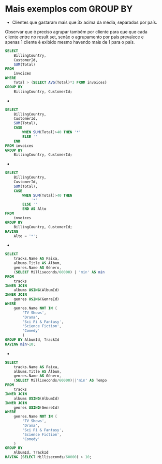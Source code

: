 # Mais exemplos com GROUP BY

- Clientes que gastaram mais que 3x acima da média, separados por país.

Observar que é preciso agrupar também por cliente para que que cada cliente entre no result set, senão o agrupamento por país prevalece e apenas 1 cliente é exibido mesmo havendo mais de 1 para o país.

```sql
SELECT
	BillingCountry,
	CustomerId,
	SUM(Total)
FROM
	invoices
WHERE
	Total > (SELECT AVG(Total)*3 FROM invoices)
GROUP BY
	BillingCountry, CustomerId;
```

- 

```sql
SELECT
	BillingCountry,
	CustomerId,
	SUM(Total),
	CASE 
		WHEN SUM(Total)>40 THEN '*'
		ELSE ''
	END
FROM invoices
GROUP BY
	BillingCountry, CustomerId;
```

-

```sql
SELECT
	BillingCountry,
	CustomerId,
	SUM(Total),
	CASE
		WHEN SUM(Total)>40 THEN
			'*'
		ELSE ''
		END AS Alto
FROM
	invoices
GROUP BY
	BillingCountry, CustomerId;
HAVING
	Alto = '*';
```

- 

```sql
SELECT
	tracks.Name AS Faixa,
	albums.Title AS Álbum,
	genres.Name AS Gênero,
	(SELECT Milliseconds/60000) | 'min' AS min
FROM
	tracks
INNER JOIN
	albums USING(AlbumId)
INNER JOIN
	genres USING(GenreId)
WHERE
	genres.Name NOT IN (
		'TV Shows',
		'Drama',
		'Sci Fi & Fantasy',
		'Science Fiction',
		'Comedy'
		)
GROUP BY AlbumId, TrackId
HAVING min>10;
```

-

```sql
SELECT
	tracks.Name AS Faixa,
	albums.Title AS Álbum,
	genres.Name AS Gênero,
	(SELECT Milliseconds/60000)||'min' AS Tempo
FROM
	tracks
INNER JOIN
	albums USING(AlbumId)
INNER JOIN
	genres USING(GenreId)
WHERE
	genres.Name NOT IN (
		'TV Shows',
		'Drama',
		'Sci Fi & Fantasy',
		'Science Fiction',
		'Comedy'
	)
GROUP BY
	AlbumId, TrackId
HAVING (SELECT Milliseconds/60000) > 10;
```

